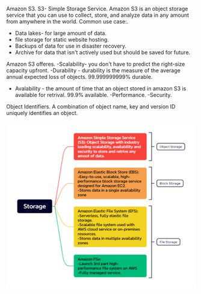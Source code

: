 Amazon S3.
S3- Simple Storage Service.
Amazon S3 is an object storage service that you can use to collect, store, and analyze data in any amount from amywhere in the world.
Common use case:.

- Data lakes- for large amount of data.
- file storage for static website hosting.
- Backups of data for use in disaster recovery.
- Archive for data that isn't actively used but should be saved for future.

Amazon S3 offeres.
-Scalability- you don't have to predict the right-size capacity upfront.
-Durability - durability is the measure of the average annual expected loss of objects. 99.999999999% durable.

- Avalability - the amount of time that an object stored in amazon S3 is available for retrival. 99.9% available.
  -Performance.
  -Security.

Object Identifiers.
A combination of object name, key and version ID uniquely identifies an object.

![Amazon Storage](https://github.com/Assekops/aws-notes/blob/main/diagrams/AWS%20Storage.png)
